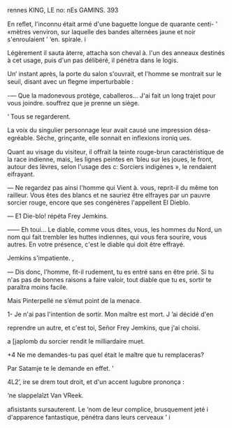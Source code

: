    
 
 
 
 
 
 
 
 
 
 
 
 
 
 
 
 
 
 
 
 
 
 
 
 
 
 
 
 
 
  
  
     
 
 
   

 rennes KING, LE no: nEs GAMINS. 393

En reﬂet, l'inconnu était armé d'une baguette longue de quarante centi-
' «mètres venviron, sur laquelle des bandes alternées jaune et noir s'enroulaient
’ ‘en. spirale. i

Légèrement il sauta àterre, attacha son cheval à. l'un des anneaux destinés
à cet usage, puis d'un pas délibéré, il pénétra dans le logis.

Un‘ instant après, la porte du salon s'ouvrait, et l'homme se montrait sur
le seuil, disant avec un ﬂegme imperturbable :

-— Que la madonevous protège, caballeros... J'ai fait un long trajet
pour vous joindre. souffrez que je prenne un siège.

‘ Tous se regarderent.

La voix du singulier personnage leur avait causé une impression désa-
egréable. Sèche, grinçante, elle sonnait en inﬂexions ironiq ues.

Quant au visage du visiteur, il offrait la teinte rouge-brun caractéristique
de la race indienne, mais_ les lignes peintes en ‘bleu sur les joues, le front,
autour des lèvres, selon l'usage des c: Sorciers indigènes », le rendaient
eifrayant.

— Ne regardez pas ainsi l'homme qui Vient à. vous, reprit-il du même
ton railleur. Vous êtes des blancs et ne sauriez être elfrayes par un pauvre
sorcier rouge, encore que ses congénères l'appellent El Dieblo.

— E1 Die-blo! répéta Frey Jemkins.

—— Eh toui... Le diable, comme vous dites, vous, les hommes du Nord,
un nom qui fait trembler les huttes indiennes, qui vous fera sourire, vous
autres. En votre présence, c'est le diable qui doit être effrayé.

Jemkins s'impatiente. ,

— Dis donc, l'homme, ﬁt-il rudement, tu es entré sans en être prié. Si
tu n'as pas de bonnes raisons a faire valoir, tout diable que tu es, sortir
te paraîtra moins facile.

Mais Pinterpellé ne s’émut point de la menace.

1- Je n'ai pas l'intention de sortir. Mon maître est mort. J ’ai décidé d'en

reprendre un autre, et c'est toi, Señor Frey Jemkins, que j'ai choisi.

a [japlomb du sorcier rendit le milliardaire muet.

 +4 Ne me demandes-tu pas quel était le maître que tu remplaceras?

  Par Satamje te le demande en effet. '

 4L2’, ire se drem tout droit, et d'un accent lugubre prononça :

  ‘ne slappelaîzt Van VReek.

 aﬁsistants sursauterent. Le ‘nom de leur complice, brusquement jeté
i  d'apparence fantastique, pénétra dans leurs cerveaux
    ’ i

 

